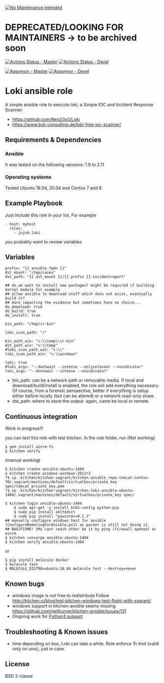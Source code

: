 [![No Maintenance Intended](http://unmaintained.tech/badge.svg)](http://unmaintained.tech/)
# DEPRECATED/LOOKING FOR MAINTAINERS -> to be archived soon

[![Actions Status - Master](https://github.com/juju4/ansible-loki/workflows/AnsibleCI/badge.svg)](https://github.com/juju4/ansible-loki/actions?query=branch%3Amaster)
[![Actions Status - Devel](https://github.com/juju4/ansible-loki/workflows/AnsibleCI/badge.svg?branch=devel)](https://github.com/juju4/ansible-loki/actions?query=branch%3Adevel)

[![Appveyor - Master](https://ci.appveyor.com/api/projects/status/27div2ln0s7kli7h/branch/master?svg=true)](https://ci.appveyor.com/project/juju4/ansible-loki/branch/master)
[![Appveyor - Devel](https://ci.appveyor.com/api/projects/status/27div2ln0s7kli7h/branch/devel?svg=true)](https://ci.appveyor.com/project/juju4/ansible-loki/branch/devel)

# Loki ansible role

A simple ansible role to execute loki, a Simple IOC and Incident Response Scanner.
* https://github.com/Neo23x0/Loki
* https://www.bsk-consulting.de/loki-free-ioc-scanner/

## Requirements & Dependencies

### Ansible
It was tested on the following versions: 1.9 to 2.11

### Operating systems

Tested Ubuntu 18.04, 20.04 and Centos 7 and 8.

## Example Playbook

Just include this role in your list.
For example

```
- host: myhost
  roles:
    - juju4.loki
```

you probably want to review variables


## Variables

```
prefix: "{{ ansible_fqdn }}"
dst_mount: "/tmp/cases"
dst_path: "{{ dst_mount }}/{{ prefix }}-incidentreport"

## do we want to install new packages? might be required if building kernel module for example
## allow ansible to download stuff which does not exist, eventually build it?
## more impacting the evidence but sometimes have no choice...
do_download: true
do_build: true
do_install: true

bin_path: "/tmp/ir-bin"

loki_scan_path: "/"

bin_path_win: "c:\\temp\\ir-bin"
dst_path_win: "c:\\temp"
#loki_scan_path_win: "c:\\"
loki_scan_path_win: "c:\\windows"

loki: true
#loki_args: "--dontwait --intense --onlyrelevant --noindicator"
loki_args: "--dontwait --intense --noindicator"
```

* bin_path: can be a network path or removable media. If local and
  download/build/install is enabled, the role will add everything necessary.
  Of course, from a forensic perspective, better if everything is setup either
  before locally (but can be altered) or a network read-only share
* dst_path: where to store the output. again, came be local or remote.


## Continuous integration
Work in progress!!!

you can test this role with test kitchen.
In the role folder, run
(Not working)
```
$ gem install winrm-fs
$ kitchen verify
```
(manual working)
```
$ kitchen create ansible-ubuntu-1404
$ kitchen create windows-windows-2012r2
?$ cp .kitchen/kitchen-vagrant/kitchen-ansible_repo-tomcat-centos-70/.vagrant/machines/default/virtualbox/private_key spec/tomcat_private_key.pem
?$ cp .kitchen/kitchen-vagrant/kitchen-loki-ansible-ubuntu-1404/.vagrant/machines/default/virtualbox/private_key spec/

$ kitchen login ansible-ubuntu-1404
    $ sudo apt-get -y install krb5-config python-pip
    $ sudo pip install xmltodict
    $ sudo pip install "pywinrm>=0.1.1"
## manually configure windows host for ansible (ConfigureRemotingForAnsible.ps1) as packer is still not doing it.
## BUG/FIXME! VMs cant reach other be it by ping (firewall opened) or winrm
$ kitchen converge ansible-ubuntu-1404
$ kitchen verify ansible-ubuntu-1404
```
or
```
$ pip install molecule docker
$ molecule test
$ MOLECULE_DISTRO=ubuntu:20.04 molecule test --destroy=never
```

## Known bugs

* windows image is not free to redistribute
Follow http://kitchen.ci/blog/test-kitchen-windows-test-flight-with-vagrant/
* windows support in kitchen-ansible seems missing
https://github.com/neillturner/kitchen-ansible/issues/131
* Ongoing work for [Python3 support](https://github.com/Neo23x0/Loki/pull/123)

## Troubleshooting & Known issues

* time
depending on box, Loki can take a while. Role enforce 1h limit (valid only on unix), just in case.

## License

BSD 2-clause
